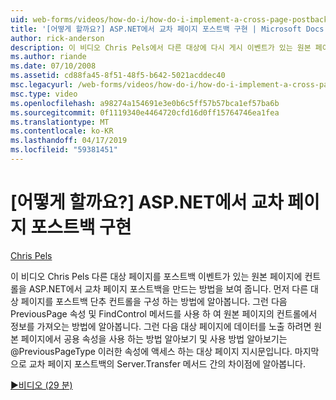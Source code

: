 ```yaml
---
uid: web-forms/videos/how-do-i/how-do-i-implement-a-cross-page-postback-in-aspnet
title: '[어떻게 할까요?] ASP.NET에서 교차 페이지 포스트백 구현 | Microsoft Docs'
author: rick-anderson
description: 이 비디오 Chris Pels에서 다른 대상에 다시 게시 이벤트가 있는 원본 페이지에 컨트롤을 ASP.NET에서 교차 페이지 포스트백을 만드는 방법을 보여 줍니다...
ms.author: riande
ms.date: 07/10/2008
ms.assetid: cd88fa45-8f51-48f5-b642-5021acddec40
msc.legacyurl: /web-forms/videos/how-do-i/how-do-i-implement-a-cross-page-postback-in-aspnet
msc.type: video
ms.openlocfilehash: a98274a154691e3e0b6c5ff57b57bca1ef57ba6b
ms.sourcegitcommit: 0f1119340e4464720cfd16d0ff15764746ea1fea
ms.translationtype: MT
ms.contentlocale: ko-KR
ms.lasthandoff: 04/17/2019
ms.locfileid: "59381451"
---
```

# <a name="how-do-i-implement-a-cross-page-postback-in-aspnet"></a>[어떻게 할까요?] ASP.NET에서 교차 페이지 포스트백 구현

[Chris Pels](https://twitter.com/chrispels)

이 비디오 Chris Pels 다른 대상 페이지를 포스트백 이벤트가 있는 원본 페이지에 컨트롤을 ASP.NET에서 교차 페이지 포스트백을 만드는 방법을 보여 줍니다. 먼저 다른 대상 페이지를 포스트백 단추 컨트롤을 구성 하는 방법에 알아봅니다. 그런 다음 PreviousPage 속성 및 FindControl 메서드를 사용 하 여 원본 페이지의 컨트롤에서 정보를 가져오는 방법에 알아봅니다. 그런 다음 대상 페이지에 데이터를 노출 하려면 원본 페이지에서 공용 속성을 사용 하는 방법 알아보기 및 사용 방법 알아보기는 @PreviousPageType 이러한 속성에 액세스 하는 대상 페이지 지시문입니다. 마지막으로 교차 페이지 포스트백의 Server.Transfer 메서드 간의 차이점에 알아봅니다.

[&#9654;비디오 (29 분)](https://channel9.msdn.com/Blogs/ASP-NET-Site-Videos/how-do-i-implement-a-cross-page-postback-in-aspnet)
